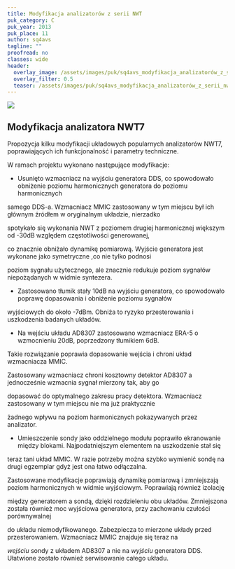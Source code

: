 ```yaml
---
title: Modyfikacja analizatorów z serii NWT
puk_category: C
puk_year: 2013
puk_place: 11
author: sq4avs
tagline: ""
proofread: no
classes: wide
header:
  overlay_image: /assets/images/puk/sq4avs_modyfikacja_analizatorów_z_serii_nwt.jpg
  overlay_filter: 0.5
  teaser: /assets/images/puk/sq4avs_modyfikacja_analizatorów_z_serii_nwt.jpg
---
```






 



![](assets/data/img/projects/2013-11-0.jpg) 



Modyfikacja analizatora NWT7
----------------------------





 Propozycja kilku modyfikacji układowych popularnych analizatorów NWT7, poprawiających ich funkcjonalność i parametry techniczne.

 




 W ramach projektu wykonano następujące modyfikacje:

 

* Usunięto wzmacniacz na wyjściu generatora DDS, co spowodowało obniżenie poziomu harmonicznych generatora do poziomu harmonicznych

 samego DDS-a. Wzmacniacz MMIC zastosowany w tym miejscu był ich głównym źródłem w oryginalnym układzie, nierzadko

 spotykało się wykonania NWT z poziomem drugiej harmonicznej większym od -30dB względem częstotliwości generowanej,

 co znacznie obniżało dynamikę pomiarową. Wyjście generatora jest wykonane jako symetryczne ,co nie tylko podnosi

 poziom sygnału użytecznego, ale znacznie redukuje poziom sygnałów niepożądanych w widmie syntezera.
* Zastosowano tłumik stały 10dB na wyjściu generatora, co spowodowało poprawę dopasowania i obniżenie poziomu sygnałów

 wyjściowych do około -7dBm. Obniża to ryzyko przesterowania i uszkodzenia badanych układów.
* Na wejściu układu AD8307 zastosowano wzmacniacz ERA-5 o wzmocnieniu 20dB, poprzedzony tłumikiem 6dB.

 Takie rozwiązanie poprawia dopasowanie wejścia i chroni układ wzmacniacza MMIC.

 Zastosowany wzmacniacz chroni kosztowny detektor AD8307 a jednocześnie wzmacnia sygnał mierzony tak, aby go

 dopasować do optymalnego zakresu pracy detektora. Wzmacniacz zastosowany w tym miejscu nie ma już praktycznie

 żadnego wpływu na poziom harmonicznych pokazywanych przez analizator.
* Umieszczenie sondy jako oddzielnego modułu poprawiło ekranowanie między blokami. Najpodatniejszym elementem na uszkodzenie stał się

 teraz tani układ MMIC. W razie potrzeby można szybko wymienić sondę na drugi egzemplar gdyż jest ona łatwo odłączalna.









Zastosowane modyfikacje poprawiają dynamikę pomiarową i zmniejszają poziom harmonicznych w widmie wyjściowym. Poprawiają również izolację

między generatorem a sondą, dzięki rozdzieleniu obu układów. Zmniejszona została również moc wyjściowa generatora, przy zachowaniu czułości porównywalnej

 do układu niemodyfikowanego. Zabezpiecza to mierzone układy przed przesterowaniem. Wzmacniacz MMIC znajduje się teraz na

 *wejściu* sondy z układem AD8307 a nie na *wyjściu* generatora DDS. Ułatwione zostało również serwisowanie całego układu.



 




 


